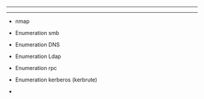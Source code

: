 
----------------


----------------

- nmap

- Enumeration smb

- Enumeration DNS

- Enumeration Ldap

- Enumeration rpc

- Enumeration kerberos (kerbrute)

- 